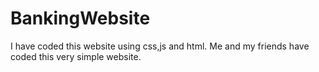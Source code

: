 # BankingWebsite
I have coded this website using css,js and html. Me and my friends have coded this very simple website.
